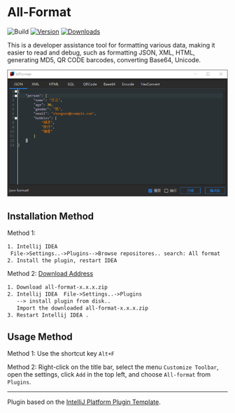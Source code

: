 # All-Format

![Build](https://github.com/iamsxm/all-format/workflows/Build/badge.svg)
[![Version](https://img.shields.io/jetbrains/plugin/v/MARKETPLACE_ID.svg)](https://plugins.jetbrains.com/plugin/MARKETPLACE_ID)
[![Downloads](https://img.shields.io/jetbrains/plugin/d/MARKETPLACE_ID.svg)](https://plugins.jetbrains.com/plugin/MARKETPLACE_ID)

<!-- Plugin description -->

This is a developer assistance tool for formatting various data, making it easier to read and debug, such as formatting JSON, XML, HTML, generating MD5, QR CODE barcodes, converting Base64, Unicode.

<!-- Plugin description end -->

![示例图片](https://raw.githubusercontent.com/iamsxm/all-format/refs/heads/main/QQ20250120-092224.png)

## Installation Method

Method 1:
```
1. Intellij IDEA 
 File->Settings..->Plugins-->Browse repositores.. search: All format
2. Install the plugin, restart IDEA
```

Method 2: [Download Address](https://github.com/iamsxm/all-format/releases)
```
1. Download all-format-x.x.x.zip 
2. Intellij IDEA  File->Settings..->Plugins
   --> install plugin from disk..
   Import the downloaded all-format-x.x.x.zip
3. Restart Intellij IDEA .
```
## Usage Method
Method 1: Use the shortcut key `Alt+F`

Method 2: Right-click on the title bar, select the menu `Customize Toolbar`, open the settings, click `Add` in the top left, and choose `All-format` from `Plugins`.

---
Plugin based on the [IntelliJ Platform Plugin Template][template].

[template]: https://github.com/JetBrains/intellij-platform-plugin-template
[docs:plugin-description]: https://plugins.jetbrains.com/docs/intellij/plugin-user-experience.html#plugin-description-and-presentation
